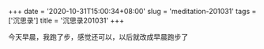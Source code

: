 +++
date = '2020-10-31T15:00:34+08:00'
slug = 'meditation-201031'
tags = ['沉思录']
title = '沉思录201031'
+++

今天早晨，我跑了步，感觉还可以，以后就改成早晨跑步了
